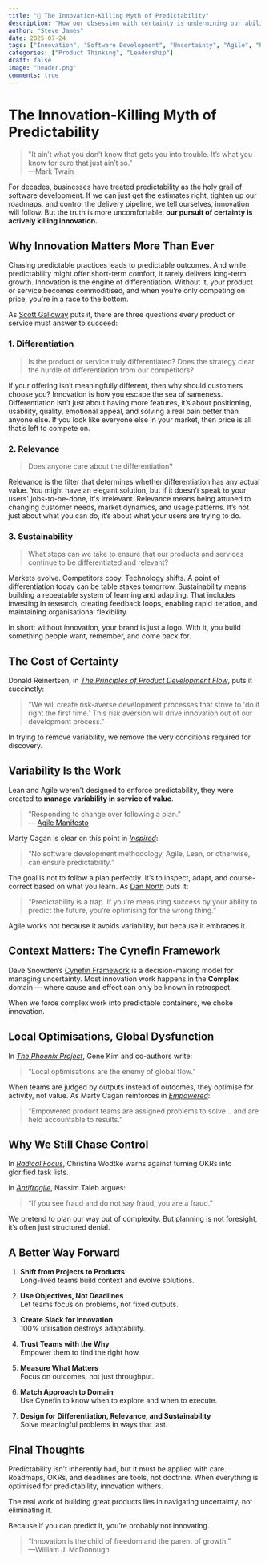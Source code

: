```yaml
---
title: "🧭 The Innovation-Killing Myth of Predictability"
description: "How our obsession with certainty is undermining our ability to innovate, and what we should do instead."
author: "Steve James"
date: 2025-07-24
tags: ["Innovation", "Software Development", "Uncertainty", "Agile", "Product Management"]
categories: ["Product Thinking", "Leadership"]
draft: false
image: "header.png"
comments: true
---
```


# The Innovation-Killing Myth of Predictability

> "It ain’t what you don’t know that gets you into trouble. It’s what you know for sure that just ain’t so."  
> —Mark Twain

For decades, businesses have treated predictability as the holy grail of software development. If we can just get the estimates right, tighten up our roadmaps, and control the delivery pipeline, we tell ourselves, innovation will follow. But the truth is more uncomfortable: **our pursuit of certainty is actively killing innovation.**

## Why Innovation Matters More Than Ever

Chasing predictable practices leads to predictable outcomes. And while predictability might offer short-term comfort, it rarely delivers long-term growth. Innovation is the engine of differentiation. Without it, your product or service becomes commoditised, and when you’re only competing on price, you're in a race to the bottom.

As [Scott Galloway](https://profgalloway.com/) puts it, there are three questions every product or service must answer to succeed:

### 1. Differentiation  
> Is the product or service truly differentiated? Does the strategy clear the hurdle of differentiation from our competitors?

If your offering isn’t meaningfully different, then why should customers choose you? Innovation is how you escape the sea of sameness. Differentiation isn’t just about having more features, it’s about positioning, usability, quality, emotional appeal, and solving a real pain better than anyone else. If you look like everyone else in your market, then price is all that’s left to compete on.

### 2. Relevance  
> Does anyone care about the differentiation?

Relevance is the filter that determines whether differentiation has any actual value. You might have an elegant solution, but if it doesn’t speak to your users' jobs-to-be-done, it's irrelevant. Relevance means being attuned to changing customer needs, market dynamics, and usage patterns. It’s not just about what you can do, it’s about what your users are trying to do.

### 3. Sustainability  
> What steps can we take to ensure that our products and services continue to be differentiated and relevant?

Markets evolve. Competitors copy. Technology shifts. A point of differentiation today can be table stakes tomorrow. Sustainability means building a repeatable system of learning and adapting. That includes investing in research, creating feedback loops, enabling rapid iteration, and maintaining organisational flexibility.

In short: without innovation, your brand is just a logo. With it, you build something people want, remember, and come back for.

## The Cost of Certainty

Donald Reinertsen, in [_The Principles of Product Development Flow_](https://www.amazon.com/dp/1935401009), puts it succinctly:

> “We will create risk-averse development processes that strive to 'do it right the first time.' This risk aversion will drive innovation out of our development process.”

In trying to remove variability, we remove the very conditions required for discovery.

## Variability Is the Work

Lean and Agile weren’t designed to enforce predictability, they were created to **manage variability in service of value**.

> “Responding to change over following a plan.”  
> — [Agile Manifesto](https://agilemanifesto.org/)

Marty Cagan is clear on this point in [_Inspired_](https://www.svpg.com/inspired-how-to-create-products-customers-love/):

> “No software development methodology, Agile, Lean, or otherwise, can ensure predictability.”

The goal is not to follow a plan perfectly. It’s to inspect, adapt, and course-correct based on what you learn. As [Dan North](https://dannorth.net/) puts it:

> “Predictability is a trap. If you're measuring success by your ability to predict the future, you’re optimising for the wrong thing.”

Agile works not because it avoids variability, but because it embraces it.

## Context Matters: The Cynefin Framework

Dave Snowden’s [Cynefin Framework](https://www.cognitive-edge.com/the-cynefin-framework/) is a decision-making model for managing uncertainty. Most innovation work happens in the **Complex** domain — where cause and effect can only be known in retrospect.

When we force complex work into predictable containers, we choke innovation.

## Local Optimisations, Global Dysfunction

In [_The Phoenix Project_](https://itrevolution.com/the-phoenix-project/), Gene Kim and co-authors write:

> “Local optimisations are the enemy of global flow.”

When teams are judged by outputs instead of outcomes, they optimise for activity, not value. As Marty Cagan reinforces in [_Empowered_](https://www.svpg.com/empowered-ordinary-people-extraordinary-products/):

> “Empowered product teams are assigned problems to solve... and are held accountable to results.”

## Why We Still Chase Control

In [_Radical Focus_](https://www.amazon.co.uk/Radical-Focus-Achieving-Important-Objectives/dp/0996006028), Christina Wodtke warns against turning OKRs into glorified task lists.

In [_Antifragile_](https://www.goodreads.com/book/show/13530973-antifragile), Nassim Taleb argues:

> “If you see fraud and do not say fraud, you are a fraud.”

We pretend to plan our way out of complexity. But planning is not foresight, it’s often just structured denial.

## A Better Way Forward

1. **Shift from Projects to Products**  
   Long-lived teams build context and evolve solutions.

2. **Use Objectives, Not Deadlines**  
   Let teams focus on problems, not fixed outputs.

3. **Create Slack for Innovation**  
   100% utilisation destroys adaptability.

4. **Trust Teams with the Why**  
   Empower them to find the right how.

5. **Measure What Matters**  
   Focus on outcomes, not just throughput.

6. **Match Approach to Domain**  
   Use Cynefin to know when to explore and when to execute.

7. **Design for Differentiation, Relevance, and Sustainability**  
   Solve meaningful problems in ways that last.

## Final Thoughts

Predictability isn’t inherently bad, but it must be applied with care. Roadmaps, OKRs, and deadlines are tools, not doctrine. When everything is optimised for predictability, innovation withers.

The real work of building great products lies in navigating uncertainty, not eliminating it.

Because if you can predict it, you’re probably not innovating.

> “Innovation is the child of freedom and the parent of growth.”  
> —William J. McDonough